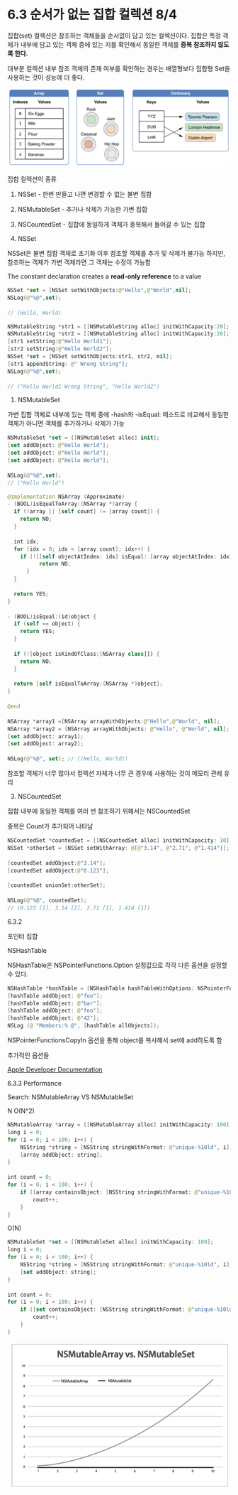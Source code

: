 # 6.3 순서가 없는 집합 컬렉션 8/4

집합(set) 컬렉션은 참조하는 객체들을 순서없이 담고 있는 컬렉션이다. 집합은 특정 객체가 내부에 담고 있는 객체 중에 있는 지를 확인해서 동일한 객체를 **중복 참조하지 않도록 한다.**

대부분 컬렉션 내부 참조 객체의 존재 여부를 확인하는 경우는 배열형보다 집합형 Set을 사용하는 것이 성능에 더 좋다.

![Untitled.png](./Untitled2.png)

집합 컬렉션의 종류

1. NSSet - 한번 만들고 나면 변경할 수 없는 불변 집합
2. NSMutableSet - 추가나 삭제가 가능한 가변 집합
3. NSCountedSet - 집합에 동일하게 객체가 중복해서 들어갈 수 있는 집합

1. NSSet

NSSet은 불변 집합 객체로 초기화 이후 참조할 객체를 추가 및 삭제가 불가능
하지만, 참조하는 객체가 가변 객체라면 그 객체는 수정이 가능함

The constant declaration creates a **read-only reference** to a value

```swift
NSSet *set = [NSSet setWithObjects:@"Hello",@"World",nil];
NSLog(@"%@",set);

// (Hello, World)
```

```swift
NSMutableString *str1 = [[NSMutableString alloc] initWithCapacity:20];  
NSMutableString *str2 = [[NSMutableString alloc] initWithCapacity:20];
[str1 setString:@"Hello World1"];
[str2 setString:@"Hello World2"];
NSSet *set = [NSSet setWithObjects:str1, str2, nil];
[str1 appendString: @" Wrong String"];
NSLog(@"%@",set);

// ("Hello World1 Wrong String", "Hello World2")
```

1. NSMutableSet

가변 집합 객체로 내부에 있는 객체 중에 -hash와 -isEqual: 메소드로 비교해서 동일한 객체가 아니면 객체를 추가하거나 삭제가 가능

```swift
NSMutableSet *set = [[NSMutableSet alloc] init];
[set addObject: @"Hello World"];
[set addObject: @"Hello World"];
[set addObject: @"Hello World"];

NSLog(@"%@",set);
// ("Hello World")
```

```swift
@implementation NSArray (Approximate)
- (BOOL)isEqualToArray:(NSArray *)array {
  if (!array || [self count] != [array count]) {
    return NO;
  }

  int idx;
  for (idx = 0; idx < [array count]; idx++) {
    if (![[self objectAtIndex: idx] isEqual: [array objectAtIndex: idx]]) {
          return NO;
      }
  }
 
  return YES;
}
 
- (BOOL)isEqual:(id)object {
  if (self == object) {
    return YES;
  }
 
  if (![object isKindOfClass:[NSArray class]]) {
    return NO;
  }
 
  return [self isEqualToArray:(NSArray *)object];
}

@end

NSArray *array1 =[NSArray arrayWithObjects:@"Hello",@"World", nil];        
NSArray *array2 = [NSArray arrayWithObjects: @"Hello", @"World", nil];
[set addObject: array1];
[set addObject: array2];

NSLog(@"%@", set); // ((Hello, World))
```

참조할 객체가 너무 많아서 컬렉션 자체가 너무 큰 경우에 사용하는 것이 메모리 관레 유리

3. NSCountedSet 

집합 내부에 동일한 객체를 여러 번 참조하기 위해서는 NSCountedSet

중복은 Count가 추가되어 나타남

```swift
NSCountedSet *countedSet = [[NSCountedSet alloc] initWithCapacity: 10];
NSSet *otherSet = [NSSet setWithArray: @[@"3.14", @"2.71", @"1.414"]];

[countedSet addObject:@"3.14"];
[countedSet addObject:@"0.123"];

[countedSet unionSet:otherSet];

NSLog(@"%@", countedSet);
// (0.123 [1], 3.14 [2], 2.71 [1], 1.414 [1])
```

6.3.2 

포인터 집합

NSHashTable

NSHashTable은 NSPointerFunctions.Option 설정값으로 각각 다른 옵션을 설정할 수 있다.

```swift
NSHashTable *hashTable = [NSHashTable hashTableWithOptions: NSPointerFunctionsCopyIn];
[hashTable addObject: @"foo"];
[hashTable addObject: @"bar"];
[hashTable addObject: @"foo"];
[hashTable addObject: @"42"];
NSLog (@ "Members:% @", [hashTable allObjects]);
```

NSPointerFunctionsCopyIn 옵션을 통해 object를 복사해서 set에 add하도록 함

추가적인 옵션들

[Apple Developer Documentation](https://developer.apple.com/documentation/foundation/nspointerfunctions/options)

6.3.3 Performance

Search: NSMutableArray VS NSMutableSet

N O(N^2)

```swift
NSMutableArray *array = [[NSMutableArray alloc] initWithCapacity: 100];
long i = 0;
for (i = 0; i < 100; i++) {
    NSString *string = [NSString stringWithFormat: @"unique-%10ld", i];
    [array addObject: string];
}

int count = 0;
for (i = 0; i < 100; i++) {
    if ([array containsObject: [NSString stringWithFormat: @"unique-%10ld", i]]) {
        count++;
    }
}
```

O(N)

```swift
NSMutableSet *set = [[NSMutableSet alloc] initWithCapacity: 100];
long i = 0;
for (i = 0; i < 100; i++) {
    NSString *string = [NSString stringWithFormat: @"unique-%10ld", i];
    [set addObject: string];
}

int count = 0;
for (i = 0; i < 100; i++) {
    if ([set containsObject: [NSString stringWithFormat: @"unique-%10ld", i]]) {
        count++;
    }
}
```

![Untitled2.png](./Untitled1.png)
